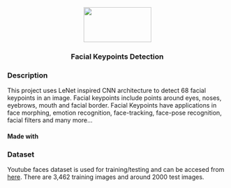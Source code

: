 <div align="center"><img src="https://idroot.us/wp-content/uploads/2019/03/TensorFlow-logo.png" height= "80px" width="155px"></div>
<div align="center"><h3>Facial Keypoints Detection</h3></div>




### Description
This project uses LeNet inspired CNN architecture to detect 68 facial keypoints in an image. Facial keypoints include points around eyes, noses, eyebrows, mouth and facial border. 
Facial Keypoints have applications in face morphing, emotion recognition, face-tracking, face-pose recognition, facial filters and many more... 

#### Made with    


### Dataset

Youtube faces dataset is used for training/testing and can be accesed from [here](https://github.com/udacity/P1_Facial_Keypoints/tree/master/data). 
There are 3,462 training images and around 2000 test images.


